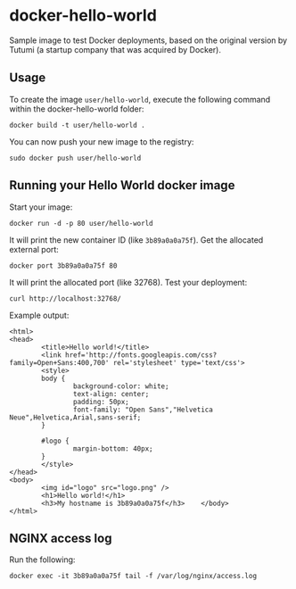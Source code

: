 # docker-hello-world
Sample image to test Docker deployments, based on the original version by Tutumi (a startup company that was acquired by Docker).

## Usage
To create the image `user/hello-world`, execute the following command within the docker-hello-world folder:

```
docker build -t user/hello-world .
```

You can now push your new image to the registry:

```
sudo docker push user/hello-world
```

## Running your Hello World docker image
Start your image:

```
docker run -d -p 80 user/hello-world
```

It will print the new container ID (like `3b89a0a0a75f`). Get the allocated external port:

```
docker port 3b89a0a0a75f 80
```

It will print the allocated port (like 32768). Test your deployment:

```
curl http://localhost:32768/
```

Example output:
```
<html>
<head>
        <title>Hello world!</title>
        <link href='http://fonts.googleapis.com/css?family=Open+Sans:400,700' rel='stylesheet' type='text/css'>
        <style>
        body {
                background-color: white;
                text-align: center;
                padding: 50px;
                font-family: "Open Sans","Helvetica Neue",Helvetica,Arial,sans-serif;
        }

        #logo {
                margin-bottom: 40px;
        }
        </style>
</head>
<body>
        <img id="logo" src="logo.png" />
        <h1>Hello world!</h1>
        <h3>My hostname is 3b89a0a0a75f</h3>    </body>
</html>
```

## NGINX access log
Run the following:

```
docker exec -it 3b89a0a0a75f tail -f /var/log/nginx/access.log
```
